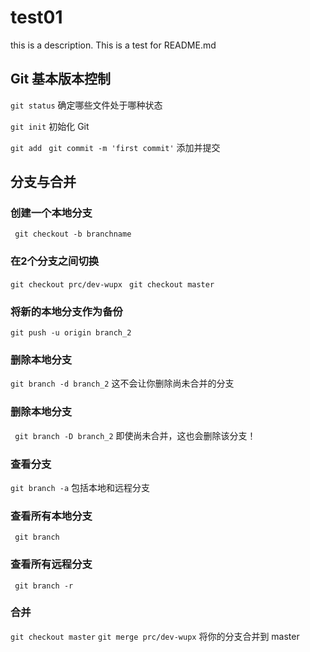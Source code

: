 # test01

this is a description.
This is a test for README.md

## Git 基本版本控制
` git status `
  确定哪些文件处于哪种状态

` git init `
  初始化 Git

` git add `
` git commit -m 'first commit'`
添加并提交


## 分支与合并

### 创建一个本地分支
` git checkout -b branchname`

### 在2个分支之间切换
`git checkout prc/dev-wupx `
`git checkout master `

### 将新的本地分支作为备份
`git push -u origin branch_2 `

### 删除本地分支
` git branch -d branch_2 `
这不会让你删除尚未合并的分支

### 删除本地分支
` git branch -D branch_2`
即使尚未合并，这也会删除该分支！

### 查看分支
` git branch -a `
包括本地和远程分支

### 查看所有本地分支
` git branch`

### 查看所有远程分支
` git branch -r`

### 合并
` git checkout master `
` git merge prc/dev-wupx `
将你的分支合并到 master
